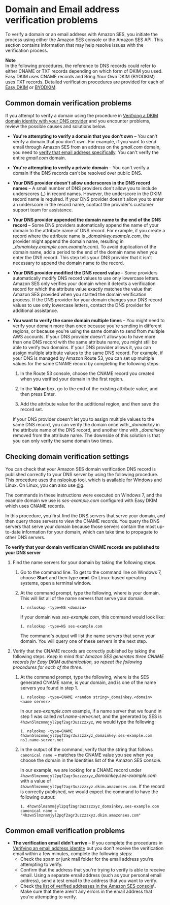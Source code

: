 # Domain and Email address verification problems<a name="troubleshoot-verification"></a>

To verify a domain or an email address with Amazon SES, you initiate the process using either the Amazon SES console or the Amazon SES API\. This section contains information that may help resolve issues with the verification process\.

**Note**  
In the following procedures, the reference to DNS records could refer to either CNAME or TXT records depending on which form of DKIM you used\. Easy DKIM uses CNAME records and Bring Your Own DKIM \(BYODKIM\) uses TXT records\. Detailed verification procedures are provided for each of [Easy DKIM](creating-identities.md#easy-dkim-verify-tab) or [BYODKIM](creating-identities.md#byodkim-verify-tab)\.

## Common domain verification problems<a name="troubleshoot-verification-domain"></a>

If you attempt to verify a domain using the procedure in [Verifying a DKIM domain identity with your DNS provider](creating-identities.md#just-verify-domain-proc) and you encounter problems, review the possible causes and solutions below\.
+ **You're attempting to verify a domain that you don't own** – You can't verify a domain that you don't own\. For example, if you want to send email through Amazon SES from an address on the *gmail\.com* domain, you need to [verify that email address specifically](creating-identities.md#just-verify-email-proc)\. You can't verify the entire *gmail\.com* domain\.
+ **You're attempting to verify a private domain** – You can't verify a domain if the DNS records can't be resolved over public DNS\.
+ **Your DNS provider doesn't allow underscores in the DNS record names** – A small number of DNS providers don't allow you to include underscores \(\_\) in record names\. However, the underscore in the DKIM record name is required\. If your DNS provider doesn't allow you to enter an underscore in the record name, contact the provider's customer support team for assistance\.
+ **Your DNS provider appended the domain name to the end of the DNS record** – Some DNS providers automatically append the name of your domain to the attribute name of DNS record\. For example, if you create a record where the attribute name is *\_domainkey\.example\.com*, the provider might append the domain name, resulting in *\_domainkey\.example\.com\.example\.com*\)\. To avoid duplication of the domain name, add a period to the end of the domain name when you enter the DNS record\. This step tells your DNS provider that it isn't necessary to append the domain name to the record\.
+ **Your DNS provider modified the DNS record value** – Some providers automatically modify DNS record values to use only lowercase letters\. Amazon SES only verifies your domain when it detects a verification record for which the attribute value exactly matches the value that Amazon SES provided when you started the domain verification process\. If the DNS provider for your domain changes your DNS record values to use only lowercase letters, contact the DNS provider for additional assistance\.
+ **You want to verify the same domain multiple times** – You might need to verify your domain more than once because you're sending in different regions, or because you're using the same domain to send from multiple AWS accounts\. If your DNS provider doesn't allow you to have more than one DNS record with the same attribute name, you might still be able to verify two domains\. If your DNS provider allows it, you can assign multiple attribute values to the same DNS record\. For example, if your DNS is managed by Amazon Route 53, you can set up multiple values for the same CNAME record by completing the following steps: 

  1. In the Route 53 console, choose the CNAME record you created when you verified your domain in the first region\.

  1. In the **Value** box, go to the end of the existing attribute value, and then press Enter\.

  1. Add the attribute value for the additional region, and then save the record set\.

  If your DNS provider doesn't let you to assign multiple values to the same DNS record, you can verify the domain once with *\_domainkey* in the attribute name of the DNS record, and another time with *\_domainkey* removed from the attribute name\. The downside of this solution is that you can only verify the same domain two times\.

## Checking domain verification settings<a name="troubleshoot-verification-domain-dns"></a>

You can check that your Amazon SES domain verification DNS record is published correctly to your DNS server by using the following procedure\. This procedure uses the [nslookup](http://en.wikipedia.org/wiki/Nslookup) tool, which is available for Windows and Linux\. On Linux, you can also use [dig](http://en.wikipedia.org/wiki/Dig_(command))\.

The commands in these instructions were executed on Windows 7, and the example domain we use is *ses\-example\.com* configured with Easy DKIM which uses CNAME records\.

In this procedure, you first find the DNS servers that serve your domain, and then query those servers to view the CNAME records\. You query the DNS servers that serve your domain because those servers contain the most up\-to\-date information for your domain, which can take time to propagate to other DNS servers\.

**To verify that your domain verification CNAME records are published to your DNS server**

1. Find the name servers for your domain by taking the following steps\.

   1. Go to the command line\. To get to the command line on Windows 7, choose **Start** and then type **cmd**\. On Linux\-based operating systems, open a terminal window\.

   1. At the command prompt, type the following, where *<domain>* is your domain\. This will list all of the name servers that serve your domain\. 

      ```
      1. nslookup -type=NS <domain>
      ```

      If your domain was *ses\-example\.com*, this command would look like:

      ```
      1. nslookup -type=NS ses-example.com
      ```

      The command's output will list the name servers that serve your domain\. You will query one of these servers in the next step\.

1. Verify that the CNAME records are correctly published by taking the following steps\. *Keep in mind that Amazon SES generates three CNAME records for Easy DKIM authentication, so repeat the following procedures for each of the three\.*

   1. At the command prompt, type the following, where *<random string>* is the SES generated CNAME name, *<domain>* is your domain, and *<name server>* is one of the name servers you found in step 1\.

      ```
      1. nslookup -type=CNAME <random string>_domainkey.<domain> <name server>
      ```

      In our *ses\-example\.com* example, if a name server that we found in step 1 was called *ns1\.name\-server\.net*, and the *<random string>* generated by SES is `4hzwn5lmznmmjyl2pqf2agr3uzzzzxyz`, we would type the following:

      ```
      1. nslookup -type=CNAME 4hzwn5lmznmmjyl2pqf2agr3uzzzzxyz_domainkey.ses-example.com ns1.name-server.net
      ```

   1. In the output of the command, verify that the string that follows `canonical name =` matches the CNAME value you see when you choose the domain in the Identities list of the Amazon SES console\.

      In our example, we are looking for a CNAME record under `4hzwn5lmznmmjyl2pqf2agr3uzzzzxyz`*\_domainkey\.ses\-example\.com* with a value of `4hzwn5lmznmmjyl2pqf2agr3uzzzzxyz.dkim.amazonses.com`\. If the record is correctly published, we would expect the command to have the following output:

      ```
      1. 4hzwn5lmznmmjyl2pqf2agr3uzzzzxyz_domainkey.ses-example.com canonical name = "4hzwn5lmznmmjyl2pqf2agr3uzzzzxyz.dkim.amazonses.com"
      ```

## Common email verification problems<a name="troubleshoot-verification-email"></a>
+ **The verification email didn't arrive** – If you complete the procedures in [Verifying an email address identity](creating-identities.md#just-verify-email-proc) but you don't receive the verification email within a few minutes, complete the following steps:
  + Check the spam or junk mail folder for the email address you're attempting to verify\.
  + Confirm that the address that you're trying to verify is able to receive email\. Using a separate email address \(such as your personal email address\), send a test email to the address that you want to verify\.
  + Check [the list of verified addresses in the Amazon SES console](https://console.aws.amazon.com/ses/home#verified-senders-email:)\. Make sure that there aren't any errors in the email address that you're attempting to verify\.